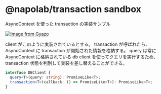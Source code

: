 # @napolab/transaction sandbox

AsyncContext を使った transaction の実装サンプル

[![Image from Gyazo](https://i.gyazo.com/712bd2ebbab57a976035a0a09d38baf3.png)](https://gyazo.com/712bd2ebbab57a976035a0a09d38baf3)

client がこのように実装されているとする。
transaction が呼ばれたら、AsyncContext に transaction が開始された情報を格納する。
query は常に AsyncContext に格納されている db client を使ってクエリを実行するため、transaction 状態を判別して実装を差し替えることができる。

```typescript
interface DBClient {
  query<T>(query: string): PromiseLike<T>;
  transaction<T>(callback: () => PromiseLike<T>): PromiseLike<T>;
}
```
